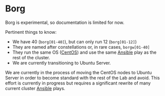 # Borg

Borg is experimental, so documentation is limited for now.

Pertinent things to know:

* We have 40 \(`borg[01-40]`\), but can only run 12 \(`borg[01-12]`\)
* They are named after constellations or, in rare cases, `borgw[01-40]`
* They run the same OS \([CentOS](../../technologies/operating-systems/centos.md)\) and use the same [Ansible](../../technologies/tools/ansible.md) play as the rest of the cluster.
* We are currently transitioning to Ubuntu Server.

We are currently in the process of moving the CentOS nodes to Ubuntu Server in order to become standard with the rest of the Lab and avoid. This effort is currently in progress but requires a significant rewrite of many current cluster [Ansible](../../technologies/tools/ansible.md) plays.

